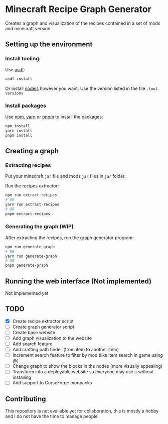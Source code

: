 # Minecraft Recipe Graph Generator

Creates a graph and visualization of the recipes contained in a set of mods and
minecraft version.

## Setting up the environment

### Install tooling:

Use [asdf](https://asdf-vm.com/):

```bash
asdf install
```

Or install [nodejs](https://nodejs.org/) however you want. Use the version
listed in the file `.tool-versions`

### Install packages

Use [npm](https://www.npmjs.com/), [yarn](https://yarnpkg.com/) or
[pnpm](https://pnpm.io/) to install the packages:

```bash
npm install
yarn install
pnpm install
```

## Creating a graph

### Extracting recipes

Put your minecraft `jar` file and mods `jar` files in `jar` folder.

Run the recipes extractor:

```bash
npm run extract-recipes
# OR
yarn run extract-recipes
# OR
pnpm extract-recipes
```

### Generating the graph (WIP)

After extracting the recipes, run the graph generator program:

```bash
npm run generate-graph
# OR
yarn run generate-graph
# OR
pnpm generate-graph
```

## Running the web interface (Not implemented)

Not implemented yet

## TODO

- [x] Create recipe extractor script
- [ ] Create graph generator script
- [ ] Create base website
- [ ] Add graph visualization to the website
- [ ] Add search feature
- [ ] Add crafting path finder (from item to another item)
- [ ] Increment search feature to filter by mod (like item search in game using @)
- [ ] Change graph to show the blocks in the nodes (more visually appealing)
- [ ] Transform into a deployable website so everyone may use it without installing
- [ ] Add support to CurseForge modpacks

## Contributing

This repository is not available yet for collaboration, this is mostly a hobby
and I do not have the time to manage people.

